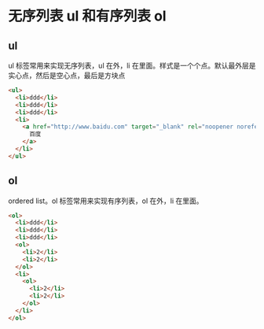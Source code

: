 # 无序列表 ul 和有序列表 ol

## ul

ul 标签常用来实现无序列表，ul 在外，li 在里面。样式是一个个点。默认最外层是实心点，然后是空心点，最后是方块点

```html
<ul>
  <li>ddd</li>
  <li>ddd</li>
  <li>ddd</li>
  <li>
    <a href="http://www.baidu.com" target="_blank" rel="noopener noreferrer">
      百度
    </a>
  </li>
</ul>
```

## ol

ordered list。ol 标签常用来实现有序列表，ol 在外，li 在里面。

```html
<ol>
  <li>ddd</li>
  <li>ddd</li>
  <li>ddd</li>
  <ol>
    <li>2</li>
    <li>2</li>
  </ol>
  <li>
    <ol>
      <li>2</li>
      <li>2</li>
    </ol>
  </li>
</ol>
```
